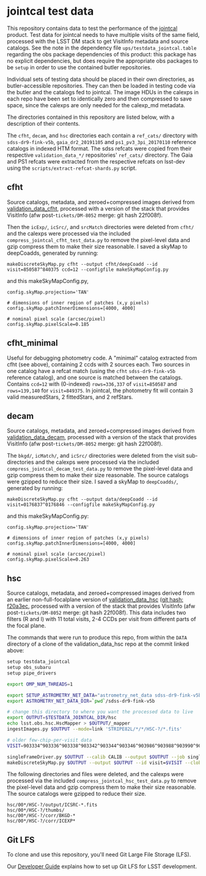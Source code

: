 jointcal test data
==================

This repository contains data to test the performance of the [jointcal](http://github.com/lsst/jointcal) product. Test data for jointcal needs to have multiple visits of the same field, processed with the LSST DM stack to get VisitInfo metadata and source catalogs.
See the note in the dependency file `ups/testdata_jointcal.table` regarding the obs package dependencies of this product: this package has no explicit dependencies, but does require the appropriate obs packages to be `setup` in order to use the contained butler repositories.

Individual sets of testing data should be placed in their own directories, as butler-accessible repositories. They can then be loaded in testing code via the butler and the catalogs fed to jointcal. The image HDUs in the calexps in each repo have been set to identically zero and then compressed to save space, since the calexps are only needed for the calexp_md metadata.

The directories contained in this repository are listed below, with a description of their contents.

The `cfht`, `decam`, and `hsc` directories each contain a `ref_cats/` directory with `sdss-dr9-fink-v5b`, `gaia_dr2_20191105` and `ps1_pv3_3pi_20170110` reference catalogs in indexed HTM format.
The sdss refcats were copied from their respective `validation_data_*/` repositories' `ref_cats/` directory.
The Gaia and PS1 refcats were extracted from the respective refcats on lsst-dev using the `scripts/extract-refcat-shards.py` script.

cfht
----

Source catalogs, metadata, and zeroed+compressed images derived from [validation_data_cfht](https://github.com/lsst/validation_data_cfht), processed with a version of the stack that provides VisitInfo (afw post-`tickets/DM-8052` merge: git hash 22f008f).

Then the `icExp/`, `icSrc/`, and `srcMatch` directories were deleted from `cfht/` and the calexps were processed via the included `compress_jointcal_cfht_test_data.py` to remove the pixel-level data and gzip compress them to make their size reasonable. I saved a skyMap to deepCoadds, generated by running:

```
makeDiscreteSkyMap.py cfht --output cfht/deepCoadd --id visit=850587^840375 ccd=12 --configfile makeSkyMapConfig.py
```

and this makeSkyMapConfig.py,

```
config.skyMap.projection='TAN'

# dimensions of inner region of patches (x,y pixels)
config.skyMap.patchInnerDimensions=[4000, 4000]

# nominal pixel scale (arcsec/pixel)
config.skyMap.pixelScale=0.185
```

cfht_minimal
------------

Useful for debugging photometry code. A "minimal" catalog extracted from cfht (see above), containing 2 ccds with 2 sources each.
Two sources in one catalog have a refcat match (using the `cfht` `sdss-dr9-fink-v5b` reference catalog), and one source is matched between the catalogs.
Contains `ccd=12` with (0-indexed) `rows=336,337` of `visit=850587` and `rows=139,140` for `visit=849375`.
In jointcal, the photometry fit will contain 3 valid measuredStars, 2 fittedStars, and 2 refStars.

decam
-----

Source catalogs, metadata, and zeroed+compressed images derived from [validation_data_decam](https://github.com/lsst/validation_data_decam), processed with a version of the stack that provides VisitInfo (afw post-`tickets/DM-8052` merge: git hash 22f008f).

The `bkgd/`, `icMatch/`, and `icSrc/` directories were deleted from the visit sub-directories and the calexps were processed via the included `compress_jointcal_decam_test_data.py` to remove the pixel-level data and gzip compress them to make their size reasonable. The source catalogs were gzipped to reduce their size. I saved a skyMap to `deepCoadds/`, generated by running:

```
makeDiscreteSkyMap.py cfht --output data/deepCoadd --id visit=0176837^0176846 --configfile makeSkyMapConfig.py
```

and this makeSkyMapConfig.py:


```
config.skyMap.projection='TAN'

# dimensions of inner region of patches (x,y pixels)
config.skyMap.patchInnerDimensions=[4000, 4000]

# nominal pixel scale (arcsec/pixel)
config.skyMap.pixelScale=0.263
```

hsc
---

Source catalogs, metadata, and zeroed+compressed images derived from an earlier non-full-focalplane version of [validation_data_hsc](https://github.com/lsst/validation_data_hsc) ([git hash: f20a3ec](https://github.com/lsst/validation_data_hsc/commit/f20a3ec9ab1e17b40f46429711ef2d185a4d6596), processed with a version of the stack that provides VisitInfo (afw post-`tickets/DM-8052` merge: git hash 22f008f). This data includes two filters (R and I) with 11 total visits, 2-4 CCDs per visit from different parts of the focal plane.

The commands that were run to produce this repo, from within the `DATA` directory of a clone of the validation_data_hsc repo at the commit linked above:

```bash
setup testdata_jointcal
setup obs_subaru
setup pipe_drivers

export OMP_NUM_THREADS=1

export SETUP_ASTROMETRY_NET_DATA="astrometry_net_data sdss-dr9-fink-v5b"
export ASTROMETRY_NET_DATA_DIR=`pwd`/sdss-dr9-fink-v5b

# change this directory to where you want the processed data to live
export OUTPUT=$TESTDATA_JOINTCAL_DIR/hsc
echo lsst.obs.hsc.HscMapper > $OUTPUT/_mapper
ingestImages.py $OUTPUT --mode=link 'STRIPE82L/*/*/HSC-?/*.fits'

# older few-chip-per-visit data
VISIT=903334^903336^903338^903342^903344^903346^903986^903988^903990^904010^904014

singleFrameDriver.py $OUTPUT --calib CALIB --output $OUTPUT --job singleFrame --cores 4 --id visit=$VISIT --clobber-config --clobber-versions
makeDiscreteSkyMap.py $OUTPUT --output $OUTPUT --id visit=$VISIT --clobber-versions
```

The following directories and files were deleted, and the calexps were processed via the included `compress_jointcal_hsc_test_data.py` to remove the pixel-level data and gzip compress them to make their size reasonable. The source catalogs were gzipped to reduce their size.

```
hsc/00*/HSC-?/output/ICSRC-*.fits
hsc/00*/HSC-?/thumbs/
hsc/00*/HSC-?/corr/BKGD-*
hsc/00*/HSC-?/corr/ICEXP*
```

Git LFS
-------

To clone and use this repository, you'll need Git Large File Storage (LFS).

Our [Developer Guide](http://developer.lsst.io/en/latest/tools/git_lfs.html)
explains how to set up Git LFS for LSST development.
